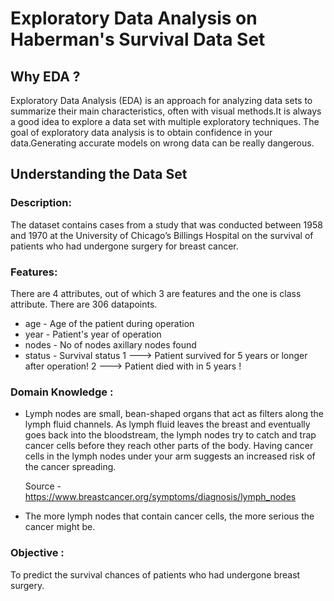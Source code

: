 # Exploratory Data Analysis on Haberman's Survival Data Set

## Why EDA ?
Exploratory Data Analysis (EDA) is an approach for analyzing data sets to summarize their main characteristics, often with visual methods.It is always a good idea to explore a data set with multiple exploratory techniques. The goal of exploratory data analysis is to obtain confidence in your data.Generating accurate models on wrong data can be really dangerous.

## Understanding the Data Set
### Description:
The dataset contains cases from a study that was conducted between 1958 and 1970 at the University of Chicago’s Billings Hospital on the survival of patients who had undergone surgery for breast cancer.
### Features:
There are 4 attributes, out of which 3 are features and the one is class attribute. There are 306 datapoints. 
* age - Age of the patient during operation
* year - Patient's year of operation
* nodes - No of nodes axillary nodes found
* status - Survival status
    1 ---> Patient survived for 5 years or longer after operation!
    2 ---> Patient died with in 5 years !
### Domain Knowledge :
* Lymph nodes are small, bean-shaped organs that act as filters along the lymph fluid channels. As lymph fluid leaves the breast and eventually goes back into the bloodstream, the lymph nodes try to catch and trap cancer cells before they reach other parts of the body. Having cancer cells in the lymph nodes under your arm suggests an increased risk of the cancer spreading. 
  
  Source - https://www.breastcancer.org/symptoms/diagnosis/lymph_nodes

* The more lymph nodes that contain cancer cells, the more serious the cancer might be.
### Objective : 
  To predict the survival chances of patients who had undergone breast surgery.
